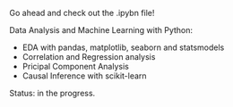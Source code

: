 Go ahead and check out the .ipybn file!

Data Analysis and Machine Learning with Python:
- EDA with pandas, matplotlib, seaborn and statsmodels
- Correlation and Regression analysis
- Pricipal Component Analysis
- Causal Inference with scikit-learn

Status: in the progress.
